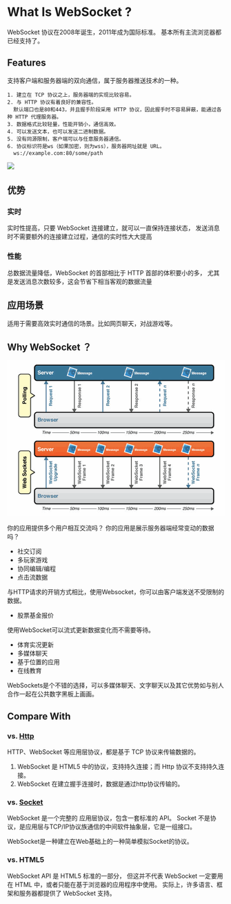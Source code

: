 # What Is WebSocket ?

WebSocket 协议在2008年诞生，2011年成为国际标准。
基本所有主流浏览器都已经支持了。

## Features

支持客户端和服务器端的双向通信，属于服务器推送技术的一种。

```text
1. 建立在 TCP 协议之上，服务器端的实现比较容易。
2. 与 HTTP 协议有着良好的兼容性。
  默认端口也是80和443，并且握手阶段采用 HTTP 协议，因此握手时不容易屏蔽，能通过各种 HTTP 代理服务器。
3. 数据格式比较轻量，性能开销小，通信高效。
4. 可以发送文本，也可以发送二进制数据。
5. 没有同源限制，客户端可以与任意服务器通信。
6. 协议标识符是ws（如果加密，则为wss），服务器网址就是 URL。
  ws://example.com:80/some/path
```
![](pic/web-socket.jpg )  

## 优势
### 实时

实时性提高，只要 WebSocket 连接建立，就可以一直保持连接状态，
发送消息时不需要额外的连接建立过程，通信的实时性大大提高

### 性能

总数据流量降低，WebSocket 的首部相比于 HTTP 首部的体积要小的多，
尤其是发送消息次数较多，这会节省下相当客观的数据流量

## 应用场景 

适用于需要高效实时通信的场景。比如网页聊天，对战游戏等。

## Why WebSocket ？

![](_pic/latency-comparison.gif)  

你的应用提供多个用户相互交流吗？
你的应用是展示服务器端经常变动的数据吗？

* 社交订阅
* 多玩家游戏
* 协同编辑/编程
* 点击流数据

与HTTP请求的开销方式相比，使用Websocket，你可以由客户端发送不受限制的数据。

* 股票基金报价

使用WebSocket可以流式更新数据变化而不需要等待。

* 体育实况更新
* 多媒体聊天
* 基于位置的应用
* 在线教育

WebSockets是个不错的选择，可以多媒体聊天、文字聊天以及其它优势如与别人合作一起在公共数字黑板上画画。

## Compare With
### vs. [Http](../http/README.md)

HTTP、WebSocket 等应用层协议，都是基于 TCP 协议来传输数据的。

1. WebSocket 是 HTML5 中的协议，支持持久连接；而 Http 协议不支持持久连接。
2. WebSocket 在建立握手连接时，数据是通过http协议传输的。

### vs. [Socket](https://github.com/SunnnyChan/sc.cs-notes/tree/master/computer/network/socket)

WebSocket 是一个完整的 应用层协议，包含一套标准的 API。
Socket 不是协议，是应用层与TCP/IP协议族通信的中间软件抽象层，它是一组接口。

WebSocket是一种建立在Web基础上的一种简单模拟Socket的协议。

### vs. HTML5

WebSocket API 是 HTML5 标准的一部分， 
但这并不代表 WebSocket 一定要用在 HTML 中，或者只能在基于浏览器的应用程序中使用。
实际上，许多语言、框架和服务器都提供了 WebSocket 支持。

